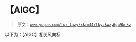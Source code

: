 # 【AIGC】

> 原文：[`www.yuque.com/for_lazy/xkrm14/lkyckwzy6gu9knkz`](https://www.yuque.com/for_lazy/xkrm14/lkyckwzy6gu9knkz)

以下为：【AIGC】相关风向标





